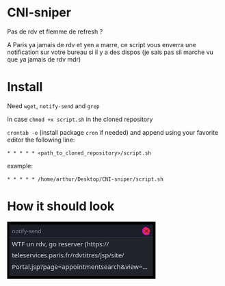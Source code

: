 # CNI-sniper
Pas de rdv et flemme de refresh ?

A Paris ya jamais de rdv et yen a marre, ce script vous enverra une notification sur votre bureau si il y a des dispos (je sais pas sil marche vu que ya jamais de rdv mdr)

# Install

Need `wget`, `notify-send` and `grep`

In case `chmod +x script.sh` in the cloned repository

`crontab -e` (install package `cron` if needed) and append using your favorite editor the following line:  
```
* * * * * <path_to_cloned_repository>/script.sh
```
example:
```
* * * * * /home/arthur/Desktop/CNI-sniper/script.sh
```

# How it should look

![notification](possible_output.png)
